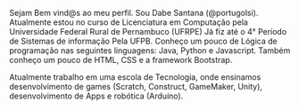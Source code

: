 Sejam Bem vind@s ao meu perfil. Sou Dabe Santana (@portugolsi). 
Atualmente estou no curso de Licenciatura em Computação pela Universidade Federal Rural de Pernambuco (UFRPE)
Já fiz até o 4° Período de Sistemas de informação Pela UFPB.
Conheço um pouco de Lógica de programação nas seguintes linguagens: Java, Python e Javascript.
Também conheço um pouco de HTML, CSS e a framework Bootstrap.

Atualmente trabalho em uma escola de Tecnologia, onde ensinamos desenvolvimento de games (Scratch, Construct, GameMaker, Unity),
desenvolvimento de Apps e robótica (Arduíno).
